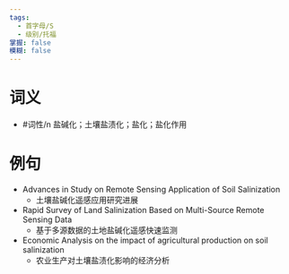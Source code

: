 ```yaml
---
tags:
  - 首字母/S
  - 级别/托福
掌握: false
模糊: false
---
```

# 词义
- #词性/n  盐碱化；土壤盐渍化；盐化；盐化作用
# 例句
- Advances in Study on Remote Sensing Application of Soil Salinization
	- 土壤盐碱化遥感应用研究进展
- Rapid Survey of Land Salinization Based on Multi-Source Remote Sensing Data
	- 基于多源数据的土地盐碱化遥感快速监测
- Economic Analysis on the impact of agricultural production on soil salinization
	- 农业生产对土壤盐渍化影响的经济分析
